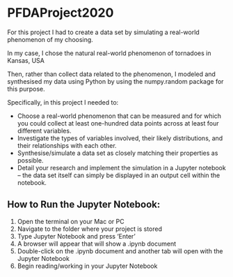 # PFDAProject2020

For this project I had to create a data set by simulating a real-world phenomenon of
my choosing.

In my case, I chose the natural real-world phenomenon of tornadoes in Kansas, USA

Then, rather than collect data related to the phenomenon, I  modeled and synthesised my data using Python by using the numpy.random package for this purpose.

Specifically, in this project I needed to:
* Choose a real-world phenomenon that can be measured and for which you could
collect at least one-hundred data points across at least four different variables.
* Investigate the types of variables involved, their likely distributions, and their
relationships with each other.
* Synthesise/simulate a data set as closely matching their properties as possible.
* Detail your research and implement the simulation in a Jupyter notebook – the
data set itself can simply be displayed in an output cell within the notebook.



## How to Run the Jupyter Notebook:

1) Open the terminal on your Mac or PC
2) Navigate to the folder where your project is stored
3) Type Jupyter Notebook and press ‘Enter’
4) A browser will appear that will show a .ipynb document
5) Double-click on the .ipynb document and another tab will open with the Jupyter Notebook
6) Begin reading/working in your Jupyter Notebook